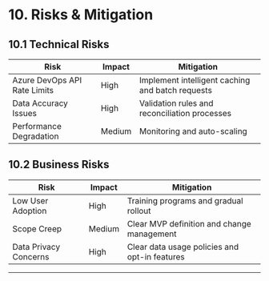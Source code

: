 # 10. Risks & Mitigation

## 10.1 Technical Risks
| Risk | Impact | Mitigation |
|------|---------|------------|
| Azure DevOps API Rate Limits | High | Implement intelligent caching and batch requests |
| Data Accuracy Issues | High | Validation rules and reconciliation processes |
| Performance Degradation | Medium | Monitoring and auto-scaling |

## 10.2 Business Risks
| Risk | Impact | Mitigation |
|------|---------|------------|
| Low User Adoption | High | Training programs and gradual rollout |
| Scope Creep | Medium | Clear MVP definition and change management |
| Data Privacy Concerns | High | Clear data usage policies and opt-in features |

---
